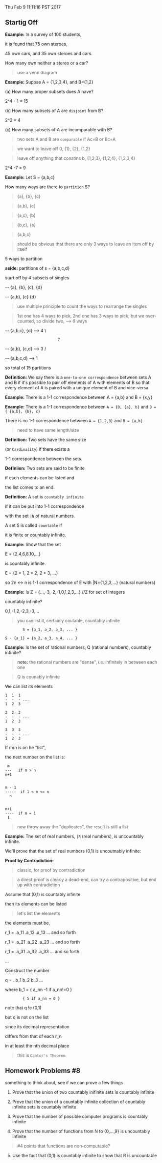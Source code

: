 Thu Feb  9 11:11:16 PST 2017

## Startig Off

**Example:** In a survey of 100 students, 

it is found that 75 own steroes,

45 own cars, and 35 own steroes and cars.

How many own neither a stereo or a car?

> use a venn diagram


**Example:** Supose A = {1,2,3,4}, and B={1,2}

(a) How many proper subsets does A have?

2^4 - 1 = 15

(b) How many subsets of A are `disjoint` from B?

2^2 = 4

(c) How many subsets of A are incomparable with B?

> two sets A and B are `comparable` if Ac=B or Bc=A

> we want to leave off 0, {1}, {2}, {1,2}

> leave off anything that conatins b, {1,2,3}, {1,2,4}, {1,2,3,4}

2^4 -7 = 9

**Example:** Let S = {a,b,c}

How many ways are there to `partition` S?

> {a}, {b}, {c}

> {a,b}, {c}

> {a,c}, {b}

> {b,c}, {a}

> {a,b,c}

> should be obvious that there are only 3 ways to leave an item off by itself

5 ways to partition


**aside:** partitions of s = {a,b,c,d}

start off by 4 subsets of singles

-- {a}, {b}, {c}, {d}

-- {a,b}, {c} {d}

> use multiple principle to count the ways to rearrange the singles

> 1st one has 4 ways to pick, 2nd one has 3 ways to pick, but we over-counted, so divide two, --> 6 ways

-- {a,b,c}, {d} --> 4 \

                            7

-- {a,b}, {c,d} --> 3  /

-- {a,b,c,d} --> 1

so total of 15 partitions


**Definition:** We say there is a `one-to-one correspondence` between sets A and B if it's possible to pair off elements of A with elements of B so that every element of A is paired with a unique element of B and vice-versa

**Example:** There is a 1-1 correspondence between A = {a,b} and B = {x,y}

**Example:** There is a 1-1 correspondence between `A = {0, {a}, b}` and `B = { {a,b}, {b}, c}`

There is no 1-1 correspondence between `A = {1,2,3}` and `B = {a,b}`

> need to have same length/size

**Definition:** Two sets have the same size

  (or `Cardinality`) if there exists a

  1-1 correspondence between the sets.

**Definiion:** Two sets are said to be finite

  if each elements can be listed and

  the list comes to an end.


**Definition:** A set is `countably infinite`

if it can be put into 1-1 correspondence

with the set `|N` of natural numbers.

A set S is called `countable` if 

it is finite or countably infinite.

**Example:** Show that the set 

E = {2,4,6,8,10,...}

is countably infinite.

E = {2 * 1, 2 * 2, 2 * 3, ...}

so 2n <-> n is 1-1 correspondence of E with |N={1,2,3,...} (natural numbers)

**Example:** Is Z = {...,-3,-2,-1,0,1,2,3,...} //Z for set of integers

countably infinite?

0,1,-1,2,-2,3,-3,...

> you can list it, certainly coutable, countably infinite

```
        S = {a_1, a_2, a_3, ... }
```

```
S - {a_1} = {a_2, a_3, a_4, ... }
```

**Example:** Is the set of rational numbers, Q (rational numbers), countably infinite?

> **note:** the rational numbers are "dense", i.e. infinitely in between each one

> Q is counably infinite

We can list its elements

```
1  1  1
-  -  - ...
1  2  3
```

```
2  2  2
-  -  - ...
1  2  3
```

```
3  3  3
-  -  - ...
1  2  3
```

If m/n is on he "list",

the next number on the list is:

```
 m
---   if m > n
n+1


m - 1
-----  if 1 < m <= n
  n


n+1
----  if m = 1
 1

```

> now throw away the "duplicates", the result is still a list

**Example:** The set of real numbers, `|R` (real numbers), is uncountably infinite.

We'll prove that the set of real numbers (0,1) is uncoutnably infinite:

**Proof by Contradiction:**

> classic, for proof by contradiction

> a direct proof is clearly a dead-end, can try a contrapositive, but end up with contradiction

Assume that (0,1) is countably infinite

then its elements can be listed

> let's list the elements

the elements must be,

r_1  = .a_11 .a_12 .a_13 ... and so forth

r_1  = .a_21 .a_22 .a_23 ... and so forth

r_1  = .a_31 .a_32 .a_33 ... and so forth

...

Construct the number

q = . b_1 b_2 b_3 ...

where b_1 = { a_nn -1   if a_nn!=0 }

            { 5 if a_nn = 0 }


note that q !e (0,1)

but q is not on the list

since its decimal representation 

differs from that of each r_n

in at least the nth decimal place

> this is `Cantor's Theorem`


## Homework Problems #8
something to think about, see if we can prove a few things

1. Prove that the union of two countably inifinite sets is countably infinite

2. Prove that the union of a countably infinite collection of countably infinite sets is countably infinite

3. Prove that the number of possible computer programs is countably infinite

4. Prove that the number of functions from N to {0,...,9} is uncountably infinite

> #4 points that functions are non-computable?

5. Use the fact that (0,1) is countably infinite to show that R is uncountable
